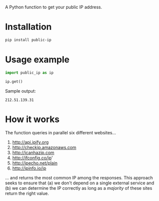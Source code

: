 A Python function to get your public IP address.

# Installation

```bash
pip install public-ip
```

# Usage example

```python
import public_ip as ip

ip.get()
```

Sample output:

```
212.51.139.31
```

# How it works

The function queries in parallel six different websites...

1. http://api.ipify.org
1. http://checkip.amazonaws.com
1. http://icanhazip.com
1. http://ifconfig.co/ip'
1. http://ipecho.net/plain
1. http://ipinfo.io/ip

... and returns the most common IP among the responses. This approach seeks to ensure that (a) we don't depend on a single external service and (b) we can determine the IP correctly as long as a _majority_ of these sites return the right value.